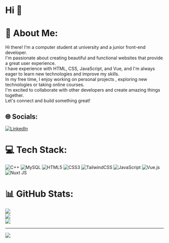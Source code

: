 # Hi 👋

# 💫 About Me:
Hi there! I'm a computer student at university and a junior front-end developer. <br>I'm passionate about creating beautiful and functional websites that provide a great user experience. <br>I have experience with HTML, CSS, JavaScript, and Vue, and I'm always eager to learn new technologies and improve my skills. <br>In my free time, I enjoy working on personal projects , exploring new technologies or taking online courses.<br> I'm excited to collaborate with other developers and create amazing things together. <br>Let's connect and build something great!


## 🌐 Socials:
[![LinkedIn](https://img.shields.io/badge/LinkedIn-%230077B5.svg?logo=linkedin&logoColor=white)](https://www.linkedin.com/in/ehsan-elyasi/) 

# 💻 Tech Stack:
![C++](https://img.shields.io/badge/c++-%2300599C.svg?style=for-the-badge&logo=c%2B%2B&logoColor=white)  ![MySQL](https://img.shields.io/badge/mysql-%2300000f.svg?style=for-the-badge&logo=mysql&logoColor=white) ![HTML5](https://img.shields.io/badge/html5-%23E34F26.svg?style=for-the-badge&logo=html5&logoColor=white) ![CSS3](https://img.shields.io/badge/css3-%231572B6.svg?style=for-the-badge&logo=css3&logoColor=white) ![TailwindCSS](https://img.shields.io/badge/tailwindcss-%2338B2AC.svg?style=for-the-badge&logo=tailwind-css&logoColor=white) ![JavaScript](https://img.shields.io/badge/javascript-%23323330.svg?style=for-the-badge&logo=javascript&logoColor=%23F7DF1E) ![Vue.js](https://img.shields.io/badge/vue.js-%2335495e.svg?style=for-the-badge&logo=vuedotjs&logoColor=%234FC08D) ![Nuxt JS](https://img.shields.io/badge/Nuxt-002E3B?style=for-the-badge&logo=nuxt.js&logoColor=#00DC82)
# 📊 GitHub Stats:
![](https://github-readme-stats.vercel.app/api?username=Ehsan24Elyasi&theme=dark&hide_border=true&include_all_commits=true&count_private=false)<br/>
![](https://github-readme-streak-stats.herokuapp.com/?user=Ehsan24Elyasi&theme=dark&hide_border=true)<br/>
![](https://github-readme-stats.vercel.app/api/top-langs/?username=Ehsan24Elyasi&theme=dark&hide_border=true&include_all_commits=true&count_private=false&layout=compact)

---
[![](https://visitcount.itsvg.in/api?id=Ehsan24Elyasi&icon=0&color=0)](https://visitcount.itsvg.in)


